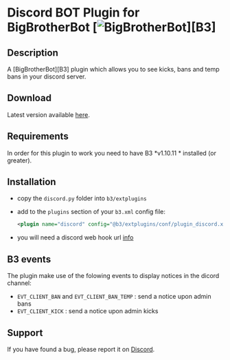 Discord BOT Plugin for BigBrotherBot [![BigBrotherBot](http://i.imgur.com/7sljo4G.png)][B3]
================================

Description
-----------

A [BigBrotherBot][B3] plugin which allows you to see kicks, bans and temp bans in your discord server.

Download
--------

Latest version available [here](https://github.com/efinst0rm/B3DiscordPlugin/archive/master.zip).

Requirements
------------

In order for this plugin to work you need to have B3 *v1.10.11 * installed (or greater).

Installation
------------

* copy the `discord.py` folder into `b3/extplugins`
* add to the `plugins` section of your `b3.xml` config file:

  ```xml
  <plugin name="discord" config="@b3/extplugins/conf/plugin_discord.xml" />
  ```
* you will need a discord web hook url [info](https://support.discordapp.com/hc/en-us/articles/228383668-Intro-to-Webhooks)

B3 events
---------

The plugin make use of the folowing events to display notices in the dicord channel:

* `EVT_CLIENT_BAN` and `EVT_CLIENT_BAN_TEMP` : send a notice upon admin bans
* `EVT_CLIENT_KICK` : send a notice upon admin kicks

Support
-------

If you have found a bug, please report it on [Discord].

[Discord]: https://discordapp.com/invite/AwPd37D
